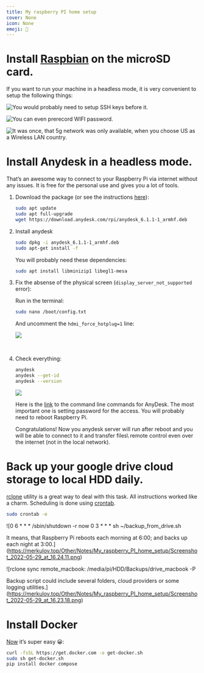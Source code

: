 ```yaml
---
title: My raspberry PI home setup
cover: None
icon: None
emoji: 🍓
---
```


# Install [Raspbian](https://www.raspberrypi.com/software/) on the microSD card.

If you want to run your machine in a headless mode, it is very convenient to setup the following things: 

![You would probably need to setup SSH keys before it.](https://merkulov.top/Other/Notes/My_raspberry_PI_home_setup/Screenshot_2022-05-29_at_13.05.24.png)

![You can even prerecord WIFI password.](https://merkulov.top/Other/Notes/My_raspberry_PI_home_setup/Screenshot_2022-05-29_at_13.05.35.png)

![It was once, that 5g network was only available, when you choose US as a Wireless LAN country.](https://merkulov.top/Other/Notes/My_raspberry_PI_home_setup/Screenshot_2022-05-29_at_13.05.45.png)

# Install Anydesk in a headless mode.

That’s an awesome way to connect to your Raspberry Pi via internet without any issues. It is free for the personal use and gives you a lot of tools.

1. Download the package (or see the instructions [here](http://deb.anydesk.com/howto.html)):

	```bash
	sudo apt update
	sudo apt full-upgrade
	wget https://download.anydesk.com/rpi/anydesk_6.1.1-1_armhf.deb
	```

1. Install anydesk

	```bash
	sudo dpkg -i anydesk_6.1.1-1_armhf.deb
	sudo apt-get install -f
	```

	You will probably need these dependencies:

	```bash
	sudo apt install libminizip1 libegl1-mesa
	```

1. Fix the absense of the physical screen (`display_server_not_supported` error):

	Run in the terminal:

	```bash
	sudo nano /boot/config.txt
	```

	And uncomment the `hdmi_force_hotplug=1` line:

	![](https://merkulov.top/Other/Notes/My_raspberry_PI_home_setup/Screenshot_2022-05-29_at_14.22.36.png)

	<br/>

1. Check everything:

	```bash
	anydesk
	anydesk --get-id
	anydesk --version
	```

	![](https://merkulov.top/Other/Notes/My_raspberry_PI_home_setup/Screenshot_2022-05-29_at_14.45.33.png)

	Here is the [link](https://support.anydesk.com/knowledge/command-line-interface-for-linux#installation-commands) to the command line commands for AnyDesk. The most important one is setting password for the access. You will probably need to reboot Raspberry Pi.

	Congratulations! Now you anydesk server will run after reboot and you will be able to connect to it and transfer files\ remote control even over the internet (not in the local network).

# Back up your google drive cloud storage to local HDD daily.

[rclone](https://rclone.org/drive/) utility is a great way to deal with this task. All instructions worked like a charm. Scheduling is done using [crontab](https://crontab.guru/).

```bash
sudo crontab -e
```

![0 6 * * * /sbin/shutdown -r now
0 3 * * * sh ~/backup_from_drive.sh

It means, that Raspberry Pi reboots each morning at 6:00; and backs up each night at 3:00.](https://merkulov.top/Other/Notes/My_raspberry_PI_home_setup/Screenshot_2022-05-29_at_16.24.11.png)

![rclone sync remote_macbook: /media/pi/HDD/Backups/drive_macbook -P

Backup script could include several folders, cloud providers or some logging utilities.](https://merkulov.top/Other/Notes/My_raspberry_PI_home_setup/Screenshot_2022-05-29_at_16.23.18.png)

# Install Docker

[Now](https://docs.docker.com/engine/install/debian/#install-using-the-convenience-script) it’s super easy 😀:

```bash
curl -fsSL https://get.docker.com -o get-docker.sh
sudo sh get-docker.sh
pip install docker compose
```

<br/>
